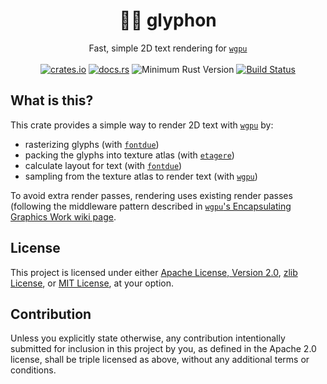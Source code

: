 <h1 align="center">
  🦅🦁 glyphon
</h1>
<div align="center">
  Fast, simple 2D text rendering for <a href="https://github.com/gfx-rs/wgpu/"><code>wgpu</code></a>
</div>
<br />
<div align="center">
  <a href="https://crates.io/crates/glyphon"><img src="https://img.shields.io/crates/v/glyphon.svg?label=glyphon" alt="crates.io"></a>
  <a href="https://docs.rs/glyphon"><img src="https://docs.rs/glyphon/badge.svg" alt="docs.rs"></a>
  <img src="https://img.shields.io/badge/min%20rust-1.60-green.svg" alt="Minimum Rust Version">
  <a href="https://github.com/grovesNL/glyphon/actions"><img src="https://github.com/grovesNL/glyphon/workflows/CI/badge.svg?branch=main" alt="Build Status" /></a>
</div>

## What is this?

This crate provides a simple way to render 2D text with [`wgpu`](https://github.com/gfx-rs/wgpu/) by:

- rasterizing glyphs (with [`fontdue`](https://github.com/mooman219/fontdue/))
- packing the glyphs into texture atlas (with [`etagere`](https://github.com/nical/etagere/))
- calculate layout for text (with [`fontdue`](https://github.com/mooman219/fontdue/))
- sampling from the texture atlas to render text (with [`wgpu`](https://github.com/gfx-rs/wgpu/))

To avoid extra render passes, rendering uses existing render passes (following the middleware pattern described in [`wgpu`'s Encapsulating Graphics Work wiki page](https://github.com/gfx-rs/wgpu/wiki/Encapsulating-Graphics-Work).

## License

This project is licensed under either [Apache License, Version 2.0](LICENSE-APACHE), [zlib License](LICENSE-ZLIB), or [MIT License](LICENSE-MIT), at your option.

## Contribution

Unless you explicitly state otherwise, any contribution intentionally submitted for inclusion in this project by you, as defined in the Apache 2.0 license, shall be triple licensed as above, without any additional terms or conditions.
